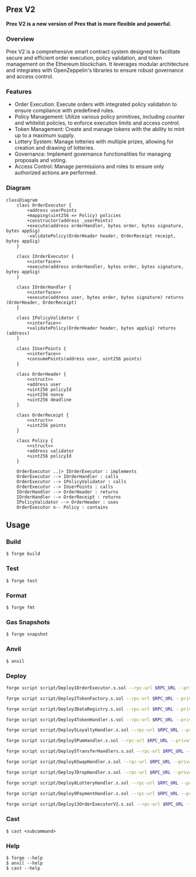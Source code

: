 ## Prex V2

**Prex V2 is a new version of Prex that is more flexible and powerful.**


### Overview
Prex V2 is a comprehensive smart contract system designed to facilitate secure and efficient order execution, policy validation, and token management on the Ethereum blockchain. It leverages modular architecture and integrates with OpenZeppelin's libraries to ensure robust governance and access control.

### Features
- Order Execution: Execute orders with integrated policy validation to ensure compliance with predefined rules.
- Policy Management: Utilize various policy primitives, including counter and whitelist policies, to enforce execution limits and access control.
- Token Management: Create and manage tokens with the ability to mint up to a maximum supply.
- Lottery System: Manage lotteries with multiple prizes, allowing for creation and drawing of lotteries.
- Governance: Implement governance functionalities for managing proposals and voting.
- Access Control: Manage permissions and roles to ensure only authorized actions are performed.

### Diagram

```mermaid
classDiagram
    class OrderExecutor {
        +address userPoints
        +mapping(uint256 => Policy) policies
        +constructor(address _userPoints)
        +execute(address orderHandler, bytes order, bytes signature, bytes appSig)
        -validatePolicy(OrderHeader header, OrderReceipt receipt, bytes appSig)
    }
    
    class IOrderExecutor {
        <<interface>>
        +execute(address orderHandler, bytes order, bytes signature, bytes appSig)
    }
    
    class IOrderHandler {
        <<interface>>
        +execute(address user, bytes order, bytes signature) returns (OrderHeader, OrderReceipt)
    }
    
    class IPolicyValidator {
        <<interface>>
        +validatePolicy(OrderHeader header, bytes appSig) returns (address)
    }
    
    class IUserPoints {
        <<interface>>
        +consumePoints(address user, uint256 points)
    }
    
    class OrderHeader {
        <<struct>>
        +address user
        +uint256 policyId
        +uint256 nonce
        +uint256 deadline
    }
    
    class OrderReceipt {
        <<struct>>
        +uint256 points
    }
    
    class Policy {
        <<struct>>
        +address validator
        +uint256 policyId
    }
    
    OrderExecutor ..|> IOrderExecutor : implements
    OrderExecutor --> IOrderHandler : calls
    OrderExecutor --> IPolicyValidator : calls
    OrderExecutor --> IUserPoints : calls
    IOrderHandler --> OrderHeader : returns
    IOrderHandler --> OrderReceipt : returns
    IPolicyValidator --> OrderHeader : uses
    OrderExecutor o-- Policy : contains
```

## Usage

### Build

```shell
$ forge build
```

### Test

```shell
$ forge test
```

### Format

```shell
$ forge fmt
```

### Gas Snapshots

```shell
$ forge snapshot
```

### Anvil

```shell
$ anvil
```

### Deploy


```bash
forge script script/Deploy1OrderExecutor.s.sol --rpc-url $RPC_URL --private-key $PRIVATE_KEY --broadcast --etherscan-api-key $ETHERSCAN_API_KEY --verify
```

```bash
forge script script/Deploy2TokenFactory.s.sol --rpc-url $RPC_URL --private-key $PRIVATE_KEY --broadcast --etherscan-api-key $ETHERSCAN_API_KEY --verify
```

```bash
forge script script/Deploy3DataRegistry.s.sol --rpc-url $RPC_URL --private-key $PRIVATE_KEY --broadcast --etherscan-api-key $ETHERSCAN_API_KEY --verify
```

```bash
forge script script/Deploy4TokenHandler.s.sol --rpc-url $RPC_URL --private-key $PRIVATE_KEY --broadcast --etherscan-api-key $ETHERSCAN_API_KEY --verify
```

```bash
forge script script/Deploy5LoyaltyHandler.s.sol --rpc-url $RPC_URL --private-key $PRIVATE_KEY --broadcast --etherscan-api-key $ETHERSCAN_API_KEY --verify
```

```bash
forge script script/Deploy5PumHandler.s.sol --rpc-url $RPC_URL --private-key $PRIVATE_KEY --broadcast --etherscan-api-key $ETHERSCAN_API_KEY --verify
```

```bash
forge script script/Deploy5TransferHandlers.s.sol --rpc-url $RPC_URL --private-key $PRIVATE_KEY --broadcast --etherscan-api-key $ETHERSCAN_API_KEY --verify
```

```bash
forge script script/Deploy6SwapHandler.s.sol --rpc-url $RPC_URL --private-key $PRIVATE_KEY --broadcast --etherscan-api-key $ETHERSCAN_API_KEY --verify
```

```bash
forge script script/Deploy7DropHandler.s.sol --rpc-url $RPC_URL --private-key $PRIVATE_KEY --broadcast --etherscan-api-key $ETHERSCAN_API_KEY --verify
```

```bash
forge script script/Deploy8LotteryHandler.s.sol --rpc-url $RPC_URL --private-key $PRIVATE_KEY --broadcast --etherscan-api-key $ETHERSCAN_API_KEY --verify
```

```bash
forge script script/Deploy9PaymentHandler.s.sol --rpc-url $RPC_URL --private-key $PRIVATE_KEY --broadcast --etherscan-api-key $ETHERSCAN_API_KEY --verify
```

```bash
forge script script/Deploy13OrderExecutorV2.s.sol --rpc-url $RPC_URL --private-key $PRIVATE_KEY --broadcast --etherscan-api-key $ETHERSCAN_API_KEY --verify
```



### Cast

```shell
$ cast <subcommand>
```

### Help

```shell
$ forge --help
$ anvil --help
$ cast --help
```
